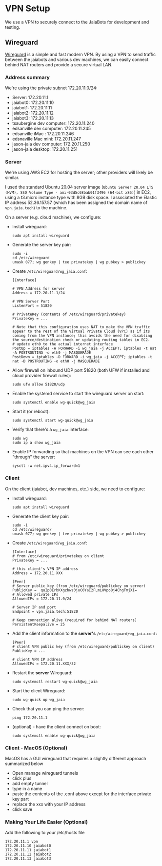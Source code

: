 # VPN Setup

We use a VPN to securely connect to the JaiaBots for development and testing.

## Wireguard

[Wireguard](https://www.wireguard.com/) is a simple and fast modern VPN. By using a VPN to send traffic between the jaiabots and various dev machines, we can easily connect behind NAT routers and provide a secure virtual LAN.

### Address summary

We're using the private subnet 172.20.11.0/24:

- Server: 172.20.11.1
- jaiabot0: 172.20.11.10
- jaiabot1: 172.20.11.11
- jaiabot2: 172.20.11.12
- jaiabot3: 172.20.11.13
- tsaubergine dev computer: 172.20.11.240
- edsanville dev computer:  172.20.11.245
- edsanville iMac :         172.20.11.246
- edsnaville Mac mini:      172.20.11.247
- jason-jaia dev computer:  172.20.11.250
- jason-jaia desktop:       172.20.11.251

### Server

We're using AWS EC2 for hosting the server; other providers will likely be similar.

I used the standard Ubuntu 20.04 server image (`Ubuntu Server 20.04 LTS (HVM), SSD Volume Type - ami-03d5c68bab01f3496 (64-bit x86)`) in EC2, using a t3.micro instance type with 8GB disk space. I associated the Elastic IP address 52.36.157.57 (which has been assigned the domain name of `vpn.jaia.tech`) to the machine.

On a server (e.g. cloud machine), we configure:

- Install wireguard:

      sudo apt install wireguard

- Generate the server key pair:

      sudo -i
      cd /etc/wireguard
      umask 077; wg genkey | tee privatekey | wg pubkey > publickey

- Create `/etc/wireguard/wg_jaia.conf`:

      [Interface]

      # VPN Address for server
      Address = 172.20.11.1/24

      # VPN Server Port
      ListenPort = 51820

      # PrivateKey (contents of /etc/wireguard/privatekey)
      PrivateKey = ...

      # Note that this configuration uses NAT to make the VPN traffic appear to the rest of the Virtual Private Cloud (VPC) as if its coming from the VPN instance; this avoids the need for disabling the source/destination check or updating routing tables in EC2.
      # update eth0 to the actual internet interface
      PostUp = iptables -A FORWARD -i wg_jaia -j ACCEPT; iptables -t nat -A POSTROUTING -o eth0 -j MASQUERADE
      PostDown = iptables -D FORWARD -i wg_jaia -j ACCEPT; iptables -t nat -D POSTROUTING -o eth0 -j MASQUERADE


- Allow firewall on inbound UDP port 51820 (both UFW if installed and cloud provider firewall rules):

      sudo ufw allow 51820/udp

- Enable the systemd service to start the wireguard server on start:

      sudo systemctl enable wg-quick@wg_jaia

- Start it (or reboot):

      sudo systemctl start wg-quick@wg_jaia

- Verify that there's a `wg_jaia` interface:

      sudo wg
      sudo ip a show wg_jaia

- Enable IP forwarding so that machines on the VPN can see each other "through" the server:

      sysctl -w net.ipv4.ip_forward=1

### Client

On the client (jaiabot, dev machines, etc.) side, we need to configure:

- Install wireguard:

      sudo apt install wireguard

- Generate the client key pair:

      sudo -i
      cd /etc/wireguard/
      umask 077; wg genkey | tee privatekey | wg pubkey > publickey

- Create `/etc/wireguard/wg_jaia.conf`:

      [Interface]
      # from /etc/wireguard/privatekey on client
      PrivateKey = ...

      # this client's VPN IP address
      Address = 172.20.11.XXX

      [Peer]
      # Server public key (from /etc/wireguard/publickey on server)
      PublicKey =  quIp0ErbKXgzbws0juC0YaI2FLmLHVpo8j4ChgTmjXI=
      # Allowed private IPs
      AllowedIPs = 172.20.11.0/24

      # Server IP and port
      Endpoint = vpn.jaia.tech:51820

      # Keep connection alive (required for behind NAT routers)
      PersistentKeepalive = 25

- Add the client information to the **server's** `/etc/wireguard/wg_jaia.conf`:

      [Peer]
      # client VPN public key (from /etc/wireguard/publickey on client)
      PublicKey = ...

      # client VPN IP address
      AllowedIPs = 172.20.11.XXX/32

- Restart the **server** Wireguard:

      sudo systemctl restart wg-quick@wg_jaia

- Start the client Wireguard:

      sudo wg-quick up wg_jaia

- Check that you can ping the server:

      ping 172.20.11.1

- (optional) - have the client connect on boot:

      sudo systemctl enable wg-quick@wg_jaia


### Client - MacOS (Optional)

MacOS has a GUI wireguard that requires a slightly different approach summarized below
- Open manage wireguard tunnels
- click plus
- add empty tunnel
- type in a name
- paste the contents of the .conf above except for the interface private key part
- replace the xxx with your IP address
- click save

### Making Your Life Easier (Optional)

Add the following to your /etc/hosts file
```
172.20.11.1 vpn
172.20.11.10 jaiabot0
172.20.11.11 jaiabot1
172.20.11.12 jaiabot2
172.20.11.13 jaiabot3
```
